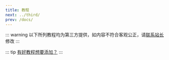 ```yaml
---
title: 教程
next: ../third/
prev: /docs/
---
```


::: warning
以下所列教程均为第三方提供，如内容不符合客观公正，请[联系站长](/about/contact.html#反馈)修改
:::

::: tip
[有好教程想要添加？](/about/contact.html#教程)
:::